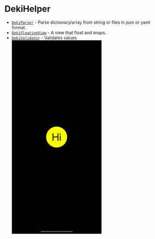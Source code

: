 # DekiHelper

- [`DekiParser`](./Documentation.docc/Parsing.md) - Parse dictionary/array from string or files in json or yaml format.
- [`DekiFloatingView`](./Documentation.docc/DekiFloatingView.md) - A view that float and snaps.
- [`DekiValidator`](./Documentation.docc/DekiValidator.md) - Validates values
![dekifloatingview](./Documentation.docc/Resources/dekifloatingview-p.gif)

